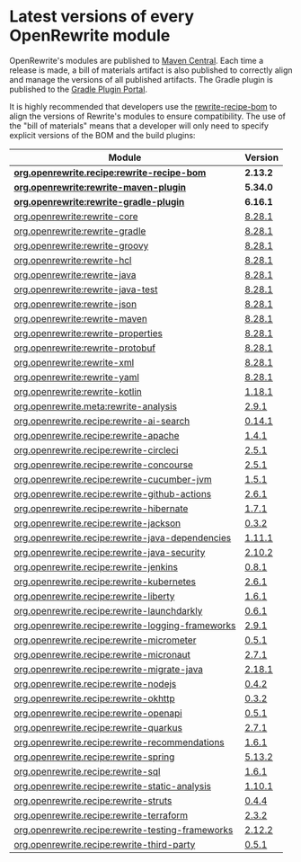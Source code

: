 # Latest versions of every OpenRewrite module

OpenRewrite's modules are published to [Maven Central](https://search.maven.org/search?q=org.openrewrite).
Each time a release is made, a bill of materials artifact is also published to correctly align and manage the versions of all published artifacts.
The Gradle plugin is published to the [Gradle Plugin Portal](https://plugins.gradle.org/plugin/org.openrewrite.rewrite).

It is highly recommended that developers use the [rewrite-recipe-bom](https://github.com/openrewrite/rewrite-recipe-bom)
to align the versions of Rewrite's modules to ensure compatibility.
The use of the "bill of materials" means that a developer will only need to specify explicit versions of the BOM and the build plugins:

| Module                                                                                                                | Version                                                                                 |
|-----------------------------------------------------------------------------------------------------------------------|-----------------------------------------------------------------------------------------|
| [**org.openrewrite.recipe:rewrite-recipe-bom**](https://github.com/openrewrite/rewrite-recipe-bom)                    | **2.13.2**                                                                              |
| [**org.openrewrite:rewrite-maven-plugin**](https://github.com/openrewrite/rewrite-maven-plugin)                       | **5.34.0**                                                                              |
| [**org.openrewrite:rewrite-gradle-plugin**](https://github.com/openrewrite/rewrite-gradle-plugin)                     | **6.16.1**                                                                              |
| [org.openrewrite:rewrite-core](https://github.com/openrewrite/rewrite)                                                | [8.28.1](https://github.com/openrewrite/rewrite/releases/tag/v8.28.1)                   |
| [org.openrewrite:rewrite-gradle](https://github.com/openrewrite/rewrite)                                              | [8.28.1](https://github.com/openrewrite/rewrite/releases/tag/v8.28.1)                   |
| [org.openrewrite:rewrite-groovy](https://github.com/openrewrite/rewrite)                                              | [8.28.1](https://github.com/openrewrite/rewrite/releases/tag/v8.28.1)                   |
| [org.openrewrite:rewrite-hcl](https://github.com/openrewrite/rewrite)                                                 | [8.28.1](https://github.com/openrewrite/rewrite/releases/tag/v8.28.1)                   |
| [org.openrewrite:rewrite-java](https://github.com/openrewrite/rewrite)                                                | [8.28.1](https://github.com/openrewrite/rewrite/releases/tag/v8.28.1)                   |
| [org.openrewrite:rewrite-java-test](https://github.com/openrewrite/rewrite-java-test)                                 | [8.28.1](https://github.com/openrewrite/rewrite-java-test/releases/tag/v8.28.1)         |
| [org.openrewrite:rewrite-json](https://github.com/openrewrite/rewrite)                                                | [8.28.1](https://github.com/openrewrite/rewrite/releases/tag/v8.28.1)                   |
| [org.openrewrite:rewrite-maven](https://github.com/openrewrite/rewrite)                                               | [8.28.1](https://github.com/openrewrite/rewrite/releases/tag/v8.28.1)                   |
| [org.openrewrite:rewrite-properties](https://github.com/openrewrite/rewrite)                                          | [8.28.1](https://github.com/openrewrite/rewrite/releases/tag/v8.28.1)                   |
| [org.openrewrite:rewrite-protobuf](https://github.com/openrewrite/rewrite-protobuf)                                   | [8.28.1](https://github.com/openrewrite/rewrite-protobuf/releases/tag/v8.28.1)          |
| [org.openrewrite:rewrite-xml](https://github.com/openrewrite/rewrite)                                                 | [8.28.1](https://github.com/openrewrite/rewrite/releases/tag/v8.28.1)                   |
| [org.openrewrite:rewrite-yaml](https://github.com/openrewrite/rewrite)                                                | [8.28.1](https://github.com/openrewrite/rewrite/releases/tag/v8.28.1)                   |
| [org.openrewrite:rewrite-kotlin](https://github.com/openrewrite/rewrite-kotlin)                                       | [1.18.1](https://github.com/openrewrite/rewrite-kotlin/releases/tag/v1.18.1)            |
| [org.openrewrite.meta:rewrite-analysis](https://github.com/openrewrite/rewrite-analysis)                              | [2.9.1](https://github.com/openrewrite/rewrite-analysis/releases/tag/v2.9.1)            |
| [org.openrewrite.recipe:rewrite-ai-search](https://github.com/openrewrite/rewrite-ai-search)                          | [0.14.1](https://github.com/openrewrite/rewrite-ai-search/releases/tag/v0.14.1)         |
| [org.openrewrite.recipe:rewrite-apache](https://github.com/openrewrite/rewrite-apache)                                | [1.4.1](https://github.com/openrewrite/rewrite-apache/releases/tag/v1.4.1)              |
| [org.openrewrite.recipe:rewrite-circleci](https://github.com/openrewrite/rewrite-circleci)                            | [2.5.1](https://github.com/openrewrite/rewrite-circleci/releases/tag/v2.5.1)            |
| [org.openrewrite.recipe:rewrite-concourse](https://github.com/openrewrite/rewrite-concourse)                          | [2.5.1](https://github.com/openrewrite/rewrite-concourse/releases/tag/v2.5.1)           |
| [org.openrewrite.recipe:rewrite-cucumber-jvm](https://github.com/openrewrite/rewrite-cucumber-jvm)                    | [1.5.1](https://github.com/openrewrite/rewrite-cucumber-jvm/releases/tag/v1.5.1)        |
| [org.openrewrite.recipe:rewrite-github-actions](https://github.com/openrewrite/rewrite-github-actions)                | [2.6.1](https://github.com/openrewrite/rewrite-github-actions/releases/tag/v2.6.1)      |
| [org.openrewrite.recipe:rewrite-hibernate](https://github.com/openrewrite/rewrite-hibernate)                          | [1.7.1](https://github.com/openrewrite/rewrite-hibernate/releases/tag/v1.7.1)           |
| [org.openrewrite.recipe:rewrite-jackson](https://github.com/openrewrite/rewrite-jackson)                              | [0.3.2](https://github.com/openrewrite/rewrite-jackson/releases/tag/v0.3.2)             |
| [org.openrewrite.recipe:rewrite-java-dependencies](https://github.com/openrewrite/rewrite-java-dependencies)          | [1.11.1](https://github.com/openrewrite/rewrite-java-dependencies/releases/tag/v1.11.1) |
| [org.openrewrite.recipe:rewrite-java-security](https://github.com/openrewrite/rewrite-java-security)                  | [2.10.2](https://github.com/openrewrite/rewrite-java-security/releases/tag/v2.10.2)     |
| [org.openrewrite.recipe:rewrite-jenkins](https://github.com/openrewrite/rewrite-jenkins)                              | [0.8.1](https://github.com/openrewrite/rewrite-jenkins/releases/tag/v0.8.1)             |
| [org.openrewrite.recipe:rewrite-kubernetes](https://github.com/openrewrite/rewrite-kubernetes)                        | [2.6.1](https://github.com/openrewrite/rewrite-kubernetes/releases/tag/v2.6.1)          |
| [org.openrewrite.recipe:rewrite-liberty](https://github.com/openrewrite/rewrite-liberty)                              | [1.6.1](https://github.com/openrewrite/rewrite-liberty/releases/tag/v1.6.1)             |
| [org.openrewrite.recipe:rewrite-launchdarkly](https://github.com/openrewrite/rewrite-launchdarkly)                    | [0.6.1](https://github.com/openrewrite/rewrite-launchdarkly/releases/tag/v0.6.1)        |
| [org.openrewrite.recipe:rewrite-logging-frameworks](https://github.com/openrewrite/rewrite-logging-frameworks)        | [2.9.1](https://github.com/openrewrite/rewrite-logging-frameworks/releases/tag/v2.9.1)  |
| [org.openrewrite.recipe:rewrite-micrometer](https://github.com/openrewrite/rewrite-micrometer)                        | [0.5.1](https://github.com/openrewrite/rewrite-micrometer/releases/tag/v0.5.1)          |
| [org.openrewrite.recipe:rewrite-micronaut](https://github.com/openrewrite/rewrite-micronaut)                          | [2.7.1](https://github.com/openrewrite/rewrite-micronaut/releases/tag/v2.7.1)           |
| [org.openrewrite.recipe:rewrite-migrate-java](https://github.com/openrewrite/rewrite-migrate-java)                    | [2.18.1](https://github.com/openrewrite/rewrite-migrate-java/releases/tag/v2.18.1)      |
| [org.openrewrite.recipe:rewrite-nodejs](https://github.com/openrewrite/rewrite-nodejs)                                | [0.4.2](https://github.com/openrewrite/rewrite-nodejs/releases/tag/v0.4.2)              |
| [org.openrewrite.recipe:rewrite-okhttp](https://github.com/openrewrite/rewrite-okhttp)                                | [0.3.2](https://github.com/openrewrite/rewrite-okhttp/releases/tag/v0.3.2)              |
| [org.openrewrite.recipe:rewrite-openapi](https://github.com/openrewrite/rewrite-openapi)                              | [0.5.1](https://github.com/openrewrite/rewrite-openapi/releases/tag/v0.5.1)             |
| [org.openrewrite.recipe:rewrite-quarkus](https://github.com/openrewrite/rewrite-quarkus)                              | [2.7.1](https://github.com/openrewrite/rewrite-quarkus/releases/tag/v2.7.1)             |
| [org.openrewrite.recipe:rewrite-recommendations](https://github.com/openrewrite/rewrite-recommendations)              | [1.6.1](https://github.com/openrewrite/rewrite-recommendations/releases/tag/v1.6.1)     |
| [org.openrewrite.recipe:rewrite-spring](https://github.com/openrewrite/rewrite-spring)                                | [5.13.2](https://github.com/openrewrite/rewrite-spring/releases/tag/v5.13.2)            |
| [org.openrewrite.recipe:rewrite-sql](https://github.com/openrewrite/rewrite-sql)                                      | [1.6.1](https://github.com/openrewrite/rewrite-sql/releases/tag/v1.6.1)                 |
| [org.openrewrite.recipe:rewrite-static-analysis](https://github.com/openrewrite/rewrite-static-analysis)              | [1.10.1](https://github.com/openrewrite/rewrite-static-analysis/releases/tag/v1.10.1)   |
| [org.openrewrite.recipe:rewrite-struts](https://github.com/openrewrite/rewrite-struts)                                | [0.4.4](https://github.com/openrewrite/rewrite-struts/releases/tag/v0.4.4)              |
| [org.openrewrite.recipe:rewrite-terraform](https://github.com/openrewrite/rewrite-terraform)                          | [2.3.2](https://github.com/openrewrite/rewrite-terraform/releases/tag/v2.3.2)           |
| [org.openrewrite.recipe:rewrite-testing-frameworks](https://github.com/openrewrite/rewrite-testing-frameworks)        | [2.12.2](https://github.com/openrewrite/rewrite-testing-frameworks/releases/tag/v2.12.2) |
| [org.openrewrite.recipe:rewrite-third-party](https://github.com/openrewrite/rewrite-third-party)                      | [0.5.1](https://github.com/openrewrite/rewrite-third-party/releases/tag/v0.5.1)         |
